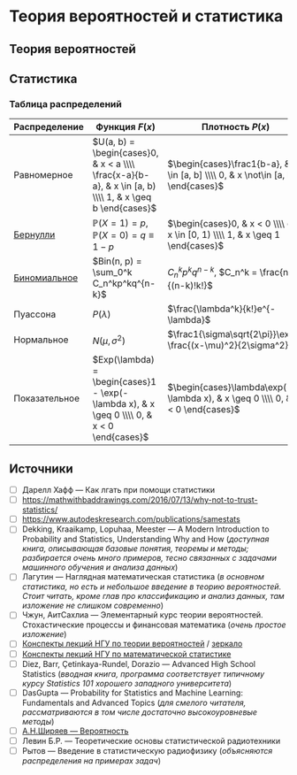 # Теория вероятностей и статистика


## Теория вероятностей


## Статистика

### Таблица распределений

Распределение | Функция $F(x)$ | Плотность $P(x)$ | $\mathbb{E}X$ | $\mathbb{D}X$
------------- | -------------- | ---------------- | ------------- | -------------
Равномерное | $U(a, b) = \begin{cases}0, & x < a \\\\ \frac{x-a}{b-a}, & x \in [a, b) \\\\ 1, & x \geq b \end{cases}$ | $\begin{cases}\frac1{b-a}, & x \in [a, b] \\\\ 0, & x \not\in [a, b] \end{cases}$ | $\frac{a + b}2$ | $\frac{(b - a)^2}{12}$
[Бернулли](https://ru.wikipedia.org/wiki/Распределение_Бернулли) | $\mathbb{P}(X = 1) = p$, $\mathbb{P}(X = 0) = q \equiv 1 - p$ | $\begin{cases}0, & x < 0 \\\\ q, & x \in [0, 1) \\\\ 1, & x \geq 1 \end{cases}$ | $p$ | $pq$
[Биномиальное](https://ru.wikipedia.org/wiki/Биномиальное_распределение) | $Bin(n, p) = \sum_0^k C_n^kp^kq^{n-k}$ | $C_n^kp^kq^{n-k}$, $C_n^k = \frac{n!}{(n-k)!k!}$ | $np$ | $npq$
Пуассона | $P(\lambda)$ | $\frac{\lambda^k}{k!}e^{-\lambda}$ | $\lambda$ | $\lambda$
Нормальное | $N(\mu, \sigma^2)$ | $\frac1{\sigma\sqrt{2\pi}}\exp(-\frac{(x-\mu)^2}{2\sigma^2})$ | $\mu$ | $\sigma^2$
Показательное | $Exp(\lambda) = \begin{cases}1 - \exp(-\lambda x), & x \geq 0 \\\\ 0, & x < 0 \end{cases}$ | $\begin{cases}\lambda\exp(-\lambda x), & x \geq 0 \\\\ 0, & x < 0 \end{cases}$ | $\frac1{\lambda}$ | $\frac1{\lambda^2}$


## Источники
- [ ] Дарелл Хафф — Как лгать при помощи статистики
- [ ] https://mathwithbaddrawings.com/2016/07/13/why-not-to-trust-statistics/
- [ ] https://www.autodeskresearch.com/publications/samestats
- [ ] Dekking, Kraaikamp, Lopuhaa, Meester — A Modern Introduction to Probability and Statistics, Understanding Why and How (_доступная книга, описывающая базовые понятия, теоремы и методы; разбирается очень много примеров, тесно связанных с задачами машинного обучения и анализа данных_)
- [ ] Лагутин — Наглядная математическая статистика (_в основном статистика, но есть и небольшое введение в теорию вероятностей. Стоит читать, кроме глав про классификацию и анализ данных, там изложение не слишком современно_)
- [ ] Чжун, АитСахлиа — Элементарный курс теории вероятностей. Стохастические процессы и финансовая математика (_очень простое изложение_)
- [ ] [Конспекты лекций НГУ по теории вероятностей](http://www.nsu.ru/mmf/tvims/chernova/tv/tv_nsu07.pdf) / [зеркало](http://pythagoras.ucoz.ru/Bibliography/LecturesChernova.pdf)
- [ ] [Конспекты лекций НГУ по математической статистике](http://www.nsu.ru/mmf/tvims/chernova/ms/ms_nsu07.pdf)
- [ ] Diez, Barr, Çetinkaya-Rundel, Dorazio — Advanced High School Statistics (_вводная книга, программа соответствует типичному курсу Statistics 101 хорошего западного университета_)
- [ ] DasGupta — Probability for Statistics and Machine Learning: Fundamentals and Advanced Topics (_для смелого читателя, рассматриваются в том числе достаточно высокоуровневые методы_)
- [ ] [А.Н.Ширяев — Вероятность](http://www.booksshare.net/books/physics/shiryaev-an/1957/files/veroyatnost1957.pdf)
- [ ] Левин Б.Р. — Теоретические основы статистической радиотехники
- [ ] Рытов — Введение в статистическую радиофизику (_объясняются распределения на примерах задач_)